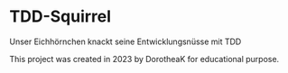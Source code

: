 # TDD-Squirrel
Unser Eichhörnchen knackt seine Entwicklungsnüsse mit TDD

This project was created in 2023 by DorotheaK for educational purpose.
